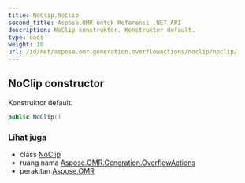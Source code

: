 ```yaml
---
title: NoClip.NoClip
second_title: Aspose.OMR untuk Referensi .NET API
description: NoClip konstruktor. Konstruktor default.
type: docs
weight: 10
url: /id/net/aspose.omr.generation.overflowactions/noclip/noclip/
---
```

## NoClip constructor

Konstruktor default.

```csharp
public NoClip()
```

### Lihat juga

* class [NoClip](../)
* ruang nama [Aspose.OMR.Generation.OverflowActions](../../noclip/)
* perakitan [Aspose.OMR](../../../)


